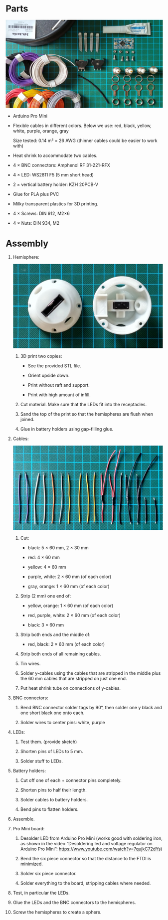 Parts
=====

![Parts](images/parts.jpg)

  * Arduino Pro Mini

  * Flexible cables in different colors. Below we use: red, black, yellow,
    white, purple, orange, gray

    Size tested: 0.14 m² = 26 AWG (thinner cables could be easier to work with)

  * Heat shrink to accommodate two cables.

  * 4 × BNC connectors: Amphenol RF 31-221-RFX

  * 4 × LED: WS2811 F5 (5 mm short head)

  * 2 × vertical battery holder: KZH 20PCB-V

  * Glue for PLA plus PVC

  * Milky transparent plastics for 3D printing.

  * 4 × Screws: DIN 912, M2×6

  * 4 × Nuts: DIN 934, M2


Assembly
========

 1. Hemisphere:

    ![Hemispheres](images/hemispheres.jpg)

     1. 3D print two copies:

          + See the provided STL file.

          + Orient upside down.

          + Print without raft and support.

          + Print with high amount of infill.

     2. Cut material. Make sure that the LEDs fit into the receptacles.

     3. Sand the top of the print so that the hemispheres are flush when joined.

     4. Glue in battery holders using gap-filling glue.

 2. Cables:

    ![Cables](images/cables.jpg)

     1. Cut:

          - black: 5 × 60 mm, 2 × 30 mm

          - red: 4 × 60 mm

          - yellow: 4 × 60 mm

          - purple, white: 2 × 60 mm (of each color)

          - gray, orange: 1 × 60 mm (of each color)

     2. Strip (2 mm) one end of:

          - yellow, orange: 1 × 60 mm (of each color)

          - red, purple, white: 2 × 60 mm (of each color)

          - black: 3 × 60 mm

     3. Strip both ends and the middle of:

          - red, black: 2 × 60 mm (of each color)

     4. Strip both ends of all remaining cables.

     5. Tin wires.

     6. Solder y-cables using the cables that are stripped in the middle plus
        the 60 mm cables that are stripped on just one end.

     7. Put heat shrink tube on connections of y-cables.

 3. BNC connectors:

     1. Bend BNC connector solder tags by 90°, then solder one y black and one
        short black one onto each.

     2. Solder wires to center pins: white, purple

 4. LEDs:

     1. Test them. (provide sketch)

     2. Shorten pins of LEDs to 5 mm.

     3. Solder stuff to LEDs.

 5. Battery holders:

     1. Cut off one of each + connector pins completely.

     2. Shorten pins to half their length.

     3. Solder cables to battery holders.

     4. Bend pins to flatten holders.

 6. Assemble.

 7. Pro Mini board:

     1. Desolder LED from Arduino Pro Mini (works good with soldering iron, as
        shown in the video “Desoldering led and voltage regulator on Arduino Pro
        Mini”: <https://www.youtube.com/watch?v=7qujkC72dYs>)

     2. Bend the six piece connector so that the distance to the FTDI is minimized.

     3. Solder six piece connector.

     4. Solder everything to the board, stripping cables where needed.

 8. Test, in particular the LEDs.

 9. Glue the LEDs and the BNC connectors to the hemispheres.

10. Screw the hemispheres to create a sphere.

[1]: https://www.amazon.de/dp/B01BI1G88C/ref=cm_sw_em_r_mt_dp_U_CHrbBb90ZM0B4
